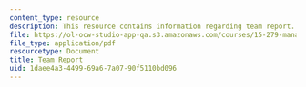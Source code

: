 ```yaml
---
content_type: resource
description: This resource contains information regarding team report.
file: https://ol-ocw-studio-app-qa.s3.amazonaws.com/courses/15-279-management-communication-for-undergraduates-fall-2012/1daee4a3449969a67a0790f5110bd096_MIT15_279F12_team_report.pdf
file_type: application/pdf
resourcetype: Document
title: Team Report
uid: 1daee4a3-4499-69a6-7a07-90f5110bd096
---
```

